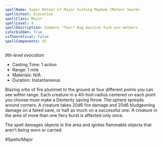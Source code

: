 ```yaml
---
spellName: Super Meteor of Major Fucking Mayhem (Meteor Swarm)
spellSchool: Evocation
spellClass: Major
spellLevel: 9
spellDescription: Summons *four* big massive fuck-you meteors.
isForbidden: True
isTheoretical: False
spellComponents: VS
---
```


*9th-level evocation*

- Casting Time: 1 action
- Range: 1 mile
- Materials: N/A
- Duration: Instantaneous

Blazing orbs of fire plummet to the ground at four different points you can see within range. Each creature in a 40-foot-radius centered on each point you choose must make a Dexterity saving throw. The sphere spreads around corners. A creature takes 20d6 fire damage and 20d6 bludgeoning damage on a failed save, or half as much on a successful one. A creature in the area of more than one fiery burst is affected only once.

The spell damages objects in the area and ignites flammable objects that aren't being worn or carried.

#Spells/Major
